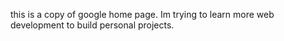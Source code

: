 this is a copy of google home page. Im trying to learn more web development to build personal projects.